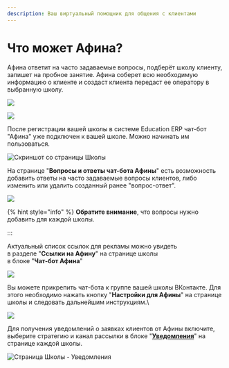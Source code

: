 ```yaml
---
description: Ваш виртуальный помощник для общения с клиентами
---
```


# Что может Афина?

Афина ответит на часто задаваемые вопросы, подберёт школу клиенту, запишет на пробное занятие. Афина соберет всю необходимую информацию о клиенте и создаст клиента передаст ее оператору в выбранную школу.

![](<../.gitbook/assets/\_\_\_\_\_\_\_\_\_\_\_\_\_\_\_\_\_\_\_\_\_\_\_\_\_\_\_\_ios (1).png>)

![](<../.gitbook/assets/\_\_\_\_\_\_\_\_\_\_\_\_\_\_\_\_\_\_\_\_\_\_\_\_\_\_\_\_ios (2).png>)

После регистрации вашей школы в системе Education ERP чат-бот "Афина" уже подключен к вашей школе. Можно начинать им пользоваться.

![Скриншот со страницы Школы ](<../.gitbook/assets/Screenshot\_214 (2).png>)

На странице "**Вопросы и ответы чат-бота Афины**" есть возможность добавить ответы на часто задаваемые вопросы клиентов, либо изменить или удалить созданный ранее "вопрос-ответ".

![](../.gitbook/assets/Screenshot\_216.png)

{% hint style="info" %}
**Обратите внимание**, что вопросы нужно добавить для каждой школы.

:::

Актуальный список ссылок для рекламы можно увидеть\
в разделе "**Ссылки на Афину**" на странице школы\
в блоке "**Чат-бот Афина**"

![](../.gitbook/assets/Screenshot\_248.png)

Вы можете прикрепить чат-бота к группе вашей школы ВКонтакте. Для этого необходимо нажать кнопку "**Настройки для Афины**" на странице школы и следовать дальнейшим инструкциям.\


![](<../.gitbook/assets/Screenshot\_218 (1).png>)

Для получения уведомлений о заявках клиентов от Афины включите, выберите стратегию и канал рассылки в блоке "[**Уведомления**](../uvedomleniya/)" на странице каждой школы.

![Страница Школы - Уведомления](../.gitbook/assets/Screenshot\_221.png)

